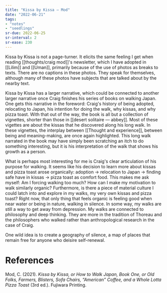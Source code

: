 ```yaml
---
title: "Kissa by Kissa — Mod"
date: "2022-06-21"
tags:
- "notes"
- "seedlings"
sr-due: 2022-06-25
sr-interval: 2
sr-ease: 230
---
```


Kissa by Kissa is not a page-turner. It elicits the same feeling I get when reading [[thoughts/craig mod]]'s newsletter, which I have adopted in [[Lilim]] and [[Uman]], primarily because of the use of photos as breaks to texts. There are no captions in these photos. They speak for themselves, although many of these photos have subjects that are talked about by the nearby text.

Kissa by Kissa has a larger narrative, which could be connected to another larger narrative once Craig finishes his series of books on walking Japan. One gets this narrative in the foreword: Craig's history of being adopted, relocating to Japan, his intention for doing the walk, why kissas, and why pizza toast. With that out of the way, the book is all but a collection of vignettes, shorter than those in [[desert solitaire — abbey]]. Most of these vigettes are about the kissas that he discovered along his long walk. In these vignettes, the interplay between [[Thought and experience]], between being and meaning-making, are once again highlighted. This long walk narrated in the book may have simply been scratching an itch to do something interesting, but it is his interpretation of the walk that shows his growth as a person.

What is perhaps most interesting for me is Craig's clear articulation of his purpose for walking. It seems like his decision to learn more about kissas and pizza toast arose organically: adoption -> relocation to Japan -> finding safe have in kissas -> pizza toast as comfort food. This makes me ask myself: Am I forcing walking too much? How can I make my motivation to walk similarly organic? Furthermore, is there a piece of material culture I could latch into and explore in my walks, my very own kissas and pizza toast? Right now, that only thing that feels organic is feeling good when near water or being in nature, walking in silence. In some way, my walks are still a way to get away from depression. My walks are connected to philosophy and deep thinking. They are more in the tradition of Thoreau and the philosophers who walked rather than anthropological research in the case of Craig.

One wild idea is to create a geography of silence, a map of places that remain free for anyone who deisire self-renewal.

# References

Mod, C. (2021). _Kissa by Kissa, or How to Walk Japan, Book One, or Old Folks, Farmers, Blisters, Sofa Chairs, “American” Coffee, and a Whole Lotta Pizza Toast_ (3rd ed.). Fujiwara Printing.